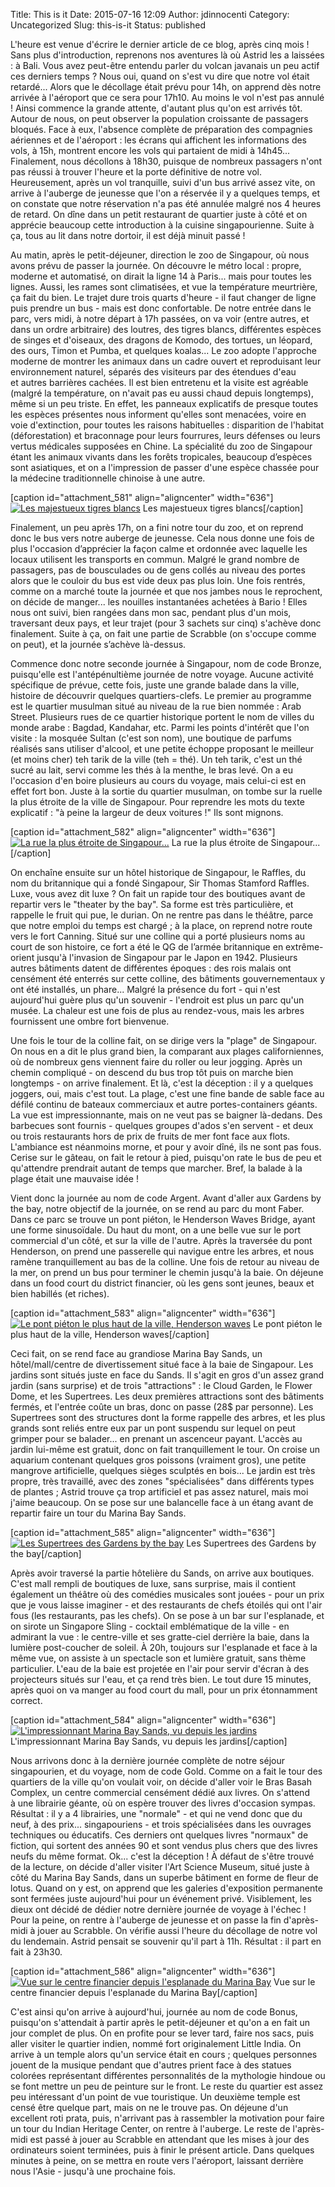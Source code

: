 Title: This is it
Date: 2015-07-16 12:09
Author: jdinnocenti
Category: Uncategorized
Slug: this-is-it
Status: published

<div>

L'heure est venue d'écrire le dernier article de ce blog, après cinq
mois ! Sans plus d'introduction, reprenons nos aventures là où Astrid
les a laissées : à Bali. Vous avez peut-être entendu parler du volcan
javanais un peu actif ces derniers temps ? Nous oui, quand on s'est vu
dire que notre vol était retardé... Alors que le décollage était prévu
pour 14h, on apprend dès notre arrivée à l'aéroport que ce sera pour
17h10. Au moins le vol n'est pas annulé ! Ainsi commence la grande
attente, d'autant plus qu'on est arrivés tôt. Autour de nous, on peut
observer la population croissante de passagers bloqués. Face à eux,
l'absence complète de préparation des compagnies aériennes et de
l'aéroport : les écrans qui affichent les informations des vols, à 15h,
montrent encore les vols qui partaient de midi à 14h45... Finalement,
nous décollons à 18h30, puisque de nombreux passagers n'ont pas réussi à
trouver l'heure et la porte définitive de notre vol. Heureusement, après
un vol tranquille, suivi d'un bus arrivé assez vite, on arrive à
l'auberge de jeunesse que l'on a réservée il y a quelques temps, et on
constate que notre réservation n'a pas été annulée malgré nos 4 heures
de retard. On dîne dans un petit restaurant de quartier juste à côté et
on apprécie beaucoup cette introduction à la cuisine singapourienne.
Suite à ça, tous au lit dans notre dortoir, il est déjà minuit passé !

</div>

<!--more-->

<div>

<div>

<div dir="ltr">

Au matin, après le petit-déjeuner, direction le zoo de Singapour, où
nous avons prévu de passer la journée. On découvre le métro local :
propre, moderne et automatisé, on dirait la ligne 14 à Paris... mais
pour toutes les lignes. Aussi, les rames sont climatisées, et vue la
température meurtrière, ça fait du bien. Le trajet dure trois quarts
d'heure - il faut changer de ligne puis prendre un bus - mais est donc
confortable. De notre entrée dans le parc, vers midi, à notre départ à
17h passées, on va voir (entre autres, et dans un ordre arbitraire) des
loutres, des tigres blancs, différentes espèces de singes et d'oiseaux,
des dragons de Komodo, des tortues, un léopard, des ours, Timon et
Pumba, et quelques koalas... Le zoo adopte l'approche moderne de montrer
les animaux dans un cadre ouvert et reproduisant leur environnement
naturel, séparés des visiteurs par des étendues d'eau et autres
barrières cachées. Il est bien entretenu et la visite est agréable
(malgré la température, on n'avait pas eu aussi chaud depuis longtemps),
même si un peu triste. En effet, les panneaux explicatifs de presque
toutes les espèces présentes nous informent qu'elles sont menacées,
voire en voie d'extinction, pour toutes les raisons habituelles :
disparition de l'habitat (déforestation) et braconnage pour leurs
fourrures, leurs défenses ou leurs vertus médicales supposées en Chine.
La spécialité du zoo de Singapour étant les animaux vivants dans les
forêts tropicales, beaucoup d’espèces sont asiatiques, et on a
l'impression de passer d'une espèce chassée pour la médecine
traditionnelle chinoise à une autre.

</div>

<div dir="ltr">

[caption id="attachment\_581" align="aligncenter" width="636"][![Les
majestueux tigres
blancs](https://astridetjdenasie.files.wordpress.com/2015/07/sam_6820.jpg?w=636)](https://astridetjdenasie.files.wordpress.com/2015/07/sam_6820.jpg)
Les majestueux tigres blancs[/caption]

</div>

<div dir="ltr">

</div>

<div dir="ltr">

Finalement, un peu après 17h, on a fini notre tour du zoo, et on reprend
donc le bus vers notre auberge de jeunesse. Cela nous donne une fois de
plus l'occasion d’apprécier la façon calme et ordonnée avec laquelle les
locaux utilisent les transports en commun. Malgré le grand nombre de
passagers, pas de bousculades ou de gens collés au niveau des portes
alors que le couloir du bus est vide deux pas plus loin. Une fois
rentrés, comme on a marché toute la journée et que nos jambes nous le
reprochent, on décide de manger... les nouilles instantanées achetées
à Bario ! Elles nous ont suivi, bien rangées dans mon sac, pendant plus
d'un mois, traversant deux pays, et leur trajet (pour 3 sachets sur
cinq) s'achève donc finalement. Suite à ça, on fait une partie
de Scrabble (on s'occupe comme on peut), et la journée s’achève
là-dessus.
</p>
<div>

</div>

<div>

Commence donc notre seconde journée à Singapour, nom de code Bronze,
puisqu'elle est l'antépénultième journée de notre voyage. Aucune
activité spécifique de prévue, cette fois, juste une grande balade dans
la ville, histoire de découvrir quelques quartiers-clefs. Le premier au
programme est le quartier musulman situé au niveau de la rue bien nommée
: Arab Street. Plusieurs rues de ce quartier historique portent le nom
de villes du monde arabe : Bagdad, Kandahar, etc. Parmi les points
d'intérêt que l'on visite : la mosquée Sultan (c'est son nom), une
boutique de parfums réalisés sans utiliser d'alcool, et une petite
échoppe proposant le meilleur (et moins cher) teh tarik de la ville (teh
= thé). Un teh tarik, c'est un thé sucré au lait, servi comme les thés
à la menthe, le bras levé. On a eu l'occasion d'en boire plusieurs au
cours du voyage, mais celui-ci est en effet fort bon. Juste à la sortie
du quartier musulman, on tombe sur la ruelle la plus étroite de la ville
de Singapour. Pour reprendre les mots du texte explicatif : "à peine la
largeur de deux voitures !" Ils sont mignons.

</div>

<div>

[caption id="attachment\_582" align="aligncenter" width="636"][![La rue
la plus étroite de
Singapour...](https://astridetjdenasie.files.wordpress.com/2015/07/sam_6868.jpg?w=636)](https://astridetjdenasie.files.wordpress.com/2015/07/sam_6868.jpg)
La rue la plus étroite de Singapour...[/caption]

</div>

<div>

</div>

<div>

On enchaîne ensuite sur un hôtel historique de Singapour, le Raffles, du
nom du britannique qui a fondé Singapour, Sir Thomas Stamford Raffles.
Luxe, vous avez dit luxe ? On fait un rapide tour des boutiques avant de
repartir vers le "theater by the bay". Sa forme est très particulière,
et rappelle le fruit qui pue, le durian. On ne rentre pas dans le
théâtre, parce que notre emploi du temps est chargé ; à la place, on
reprend notre route vers le fort Canning. Situé sur une colline qui a
porté plusieurs noms au court de son histoire, ce fort a été le QG de
l’armée britannique en extrême-orient jusqu'à l'invasion de Singapour
par le Japon en 1942. Plusieurs autres bâtiments datent de différentes
époques : des rois malais ont censément été enterrés sur cette colline,
des bâtiments gouvernementaux y ont été installés, un phare... Malgré la
présence du fort - qui n'est aujourd'hui guère plus qu'un souvenir -
l'endroit est plus un parc qu'un musée. La chaleur est une fois de plus
au rendez-vous, mais les arbres fournissent une ombre fort bienvenue.

</div>

<div>

</div>

</div>

</div>

<div>

Une fois le tour de la colline fait, on se dirige vers la "plage" de
Singapour. On nous en a dit le plus grand bien, la comparant aux plages
californiennes, où de nombreux gens viennent faire du roller ou leur
jogging. Après un chemin compliqué - on descend du bus trop tôt puis on
marche bien longtemps - on arrive finalement. Et là, c'est la déception
: il y a quelques joggers, oui, mais c'est tout. La plage, c'est une
fine bande de sable face au défilé continu de bateaux commerciaux et
autre portes-containers géants. La vue est impressionnante, mais on ne
veut pas se baigner là-dedans. Des barbecues sont fournis - quelques
groupes d'ados s'en servent - et deux ou trois restaurants hors de prix
de fruits de mer font face aux flots. L'ambiance est néanmoins morne, et
pour y avoir dîné, ils ne sont pas fous. Cerise sur le gâteau, on fait
le retour à pied, puisqu'on rate le bus de peu et qu'attendre prendrait
autant de temps que marcher. Bref, la balade à la plage était une
mauvaise idée !

</div>

<div>

</div>

<div>

Vient donc la journée au nom de code Argent. Avant d'aller aux Gardens
by the bay, notre objectif de la journée, on se rend au parc du mont
Faber. Dans ce parc se trouve un pont piéton, le Henderson Waves Bridge,
ayant une forme sinusoïdale. Du haut du mont, on a une belle vue sur le
port commercial d'un côté, et sur la ville de l'autre. Après la
traversée du pont Henderson, on prend une passerelle qui navigue entre
les arbres, et nous ramène tranquillement au bas de la colline. Une fois
de retour au niveau de la mer, on prend un bus pour terminer le chemin
jusqu'à la baie. On déjeune dans un food court du district financier, où
les gens sont jeunes, beaux et bien habillés (et riches).

</div>

<div>

[caption id="attachment\_583" align="aligncenter" width="636"][![Le pont
piéton le plus haut de la ville, Henderson
waves](https://astridetjdenasie.files.wordpress.com/2015/07/sam_6898.jpg?w=636)](https://astridetjdenasie.files.wordpress.com/2015/07/sam_6898.jpg)
Le pont piéton le plus haut de la ville, Henderson waves[/caption]

</div>

<div>

Ceci fait, on se rend face au grandiose Marina Bay Sands, un
hôtel/mall/centre de divertissement situé face à la baie de
Singapour. Les jardins sont situés juste en face du Sands. Il s'agit en
gros d'un assez grand jardin (sans surprise) et de trois "attractions" :
le Cloud Garden, le Flower Dome, et les Supertrees. Les deux premières
attractions sont des bâtiments fermés, et l'entrée coûte un bras, donc
on passe (28\$ par personne). Les Supertrees sont des structures dont la
forme rappelle des arbres, et les plus grands sont reliés entre eux par
un pont suspendu sur lequel on peut grimper pour se balader... en
prenant un ascenceur payant. L'accès au jardin lui-même est gratuit,
donc on fait tranquillement le tour. On croise un aquarium contenant
quelques gros poissons (vraiment gros), une petite mangrove
artificielle, quelques sièges sculptés en bois... Le jardin est très
propre, très travaillé, avec des zones "spécialisées" dans différents
types de plantes ; Astrid trouve ça trop artificiel et pas assez
naturel, mais moi j'aime beaucoup. On se pose sur une balancelle face à
un étang avant de repartir faire un tour du Marina Bay Sands.

</div>

<div>

[caption id="attachment\_585" align="aligncenter" width="636"][![Les
Supertrees des Gardens by the
bay](https://astridetjdenasie.files.wordpress.com/2015/07/sam_6923.jpg?w=636)](https://astridetjdenasie.files.wordpress.com/2015/07/sam_6923.jpg)
Les Supertrees des Gardens by the bay[/caption]

</div>

<div>

</div>

</div>

<div class="gmail_extra">

Après avoir traversé la partie hôtelière du Sands, on arrive aux
boutiques. C'est mall rempli de boutiques de luxe, sans surprise, mais
il contient également un théâtre où des comédies musicales sont jouées -
pour un prix que je vous laisse imaginer - et des restaurants de chefs
étoilés qui ont l'air fous (les restaurants, pas les chefs). On se pose
à un bar sur l'esplanade, et on sirote un Singapore Sling - cocktail
emblématique de la ville - en admirant la vue : le centre-ville et ses
gratte-ciel derrière la baie, dans la lumière post-coucher de soleil.
À 20h, toujours sur l'esplanade et face à la même vue, on assiste à un
spectacle son et lumière gratuit, sans thème particulier. L'eau de la
baie est projetée en l'air pour servir d'écran à des projecteurs situés
sur l'eau, et ça rend très bien. Le tout dure 15 minutes, après quoi on
va manger au food court du mall, pour un prix étonnamment correct.

</div>

<div class="gmail_extra">

[caption id="attachment\_584" align="aligncenter"
width="636"][![L'impressionnant Marina Bay Sands, vu depuis les
jardins](https://astridetjdenasie.files.wordpress.com/2015/07/sam_6929.jpg?w=636)](https://astridetjdenasie.files.wordpress.com/2015/07/sam_6929.jpg)
L'impressionnant Marina Bay Sands, vu depuis les jardins[/caption]

</div>

<div class="gmail_extra">

</div>

<div class="gmail_extra">

Nous arrivons donc à la dernière journée complète de notre séjour
singapourien, et du voyage, nom de code Gold. Comme on a fait le tour
des quartiers de la ville qu'on voulait voir, on décide d'aller voir le
Bras Basah Complex, un centre commercial censément dédié aux livres. On
s'attend à une librairie géante, où on espère trouver des livres
d'occasion sympas. Résultat : il y a 4 librairies, une "normale" - et
qui ne vend donc que du neuf, à des prix... singapouriens - et trois
spécialisées dans les ouvrages techniques ou éducatifs. Ces derniers ont
quelques livres "normaux" de fiction, qui sortent des années 90 et sont
vendus plus chers que des livres neufs du même format. Ok... c'est la
déception ! À défaut de s'être trouvé de la lecture, on décide d'aller
visiter l'Art Science Museum, situé juste à côté du Marina Bay Sands,
dans un superbe bâtiment en forme de fleur de lotus. Quand on y est, on
apprend que les galeries d'exposition permanente sont fermées juste
aujourd'hui pour un événement privé. Visiblement, les dieux ont décidé
de dédier notre dernière journée de voyage à l'échec ! Pour la peine, on
rentre à l'auberge de jeunesse et on passe la fin d'après-midi à jouer
au Scrabble. On vérifie aussi l'heure du décollage de notre vol du
lendemain. Astrid pensait se souvenir qu'il part à 11h. Résultat : il
part en fait à 23h30.

</div>

<div class="gmail_extra">

[caption id="attachment\_586" align="aligncenter" width="636"][![Vue sur
le centre financier depuis l'esplanade du Marina
Bay](https://astridetjdenasie.files.wordpress.com/2015/07/sam_6979.jpg?w=636)](https://astridetjdenasie.files.wordpress.com/2015/07/sam_6979.jpg)
Vue sur le centre financier depuis l'esplanade du Marina Bay[/caption]

</div>

<div class="gmail_extra">

</div>

<div class="gmail_extra">

C'est ainsi qu'on arrive à aujourd'hui, journée au nom de code Bonus,
puisqu'on s'attendait à partir après le petit-déjeuner et qu'on a en
fait un jour complet de plus. On en profite pour se lever tard, faire
nos sacs, puis aller visiter le quartier indien, nommé fort
originalement Little India. On arrive à un temple alors qu'un service
était en cours ; quelques personnes jouent de la musique pendant que
d'autres prient face à des statues colorées représentant différentes
personnalités de la mythologie hindoue ou se font mettre un peu de
peinture sur le front. Le reste du quartier est assez peu intéressant
d'un point de vue touristique. Un deuxième temple est censé être quelque
part, mais on ne le trouve pas. On déjeune d'un excellent roti prata,
puis, n'arrivant pas à rassembler la motivation pour faire un tour du
Indian Heritage Center, on rentre à l'auberge. Le reste de l'après-midi
est passé à jouer au Scrabble en attendant que les mises à jour des
ordinateurs soient terminées, puis à finir le présent article. Dans
quelques minutes à peine, on se mettra en route vers l'aéroport,
laissant derrière nous l'Asie - jusqu'à une prochaine fois.

</div>

<div class="gmail_extra">

</div>
